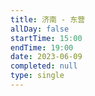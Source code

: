 ```yaml
---
title: 济南 - 东营
allDay: false
startTime: 15:00
endTime: 19:00
date: 2023-06-09
completed: null
type: single
---
```

